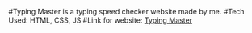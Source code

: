 #Typing Master is a typing speed checker website made by me.
#Tech Used: HTML, CSS, JS
#Link for website: <a href="https://pratikpjain.github.io/typing-master/">Typing Master</a>
